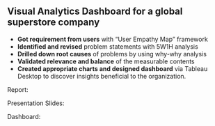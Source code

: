 ## Visual Analytics Dashboard for a global superstore company
*	**Got requirement from users** with “User Empathy Map” framework
*	**Identified and revised** problem statements with 5W1H analysis 
*	**Drilled down root causes** of problems by using why-why analysis
*	**Validated relevance and balance** of the measurable contents
*	**Created appropriate charts and designed dashboard** via Tableau Desktop to discover insights beneficial to the organization.

Report:

Presentation Slides:

Dashboard:
